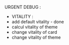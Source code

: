 URGENT DEBUG :



- VITALITY :
 - add default vitality         - done
 - calcul vitality of theme
 - change vitality of card
 - change vitality of theme


